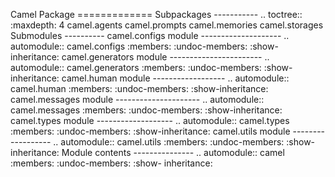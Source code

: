 Camel Package ============= Subpackages \----------- .. toctree:: :maxdepth: 4
camel.agents camel.prompts camel.memories camel.storages Submodules
\---------- camel.configs module \-------------------- .. automodule::
camel.configs :members: :undoc-members: :show-inheritance: camel.generators
module \----------------------- .. automodule:: camel.generators :members:
:undoc-members: :show-inheritance: camel.human module \------------------ ..
automodule:: camel.human :members: :undoc-members: :show-inheritance:
camel.messages module \--------------------- .. automodule:: camel.messages
:members: :undoc-members: :show-inheritance: camel.types module
\------------------- .. automodule:: camel.types :members: :undoc-members:
:show-inheritance: camel.utils module \------------------ .. automodule::
camel.utils :members: :undoc-members: :show-inheritance: Module contents
\--------------- .. automodule:: camel :members: :undoc-members: :show-
inheritance:

